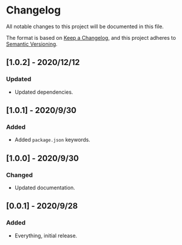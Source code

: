 # Changelog

All notable changes to this project will be documented in this file.

The format is based on [Keep a Changelog](https://keepachangelog.com/en/1.0.0/),
and this project adheres to [Semantic Versioning](https://semver.org/spec/v2.0.0.html).

## [1.0.2] - 2020/12/12

### Updated

- Updated dependencies.

## [1.0.1] - 2020/9/30

### Added

- Added `package.json` keywords.

## [1.0.0] - 2020/9/30

### Changed

- Updated documentation.

## [0.0.1] - 2020/9/28

### Added

- Everything, initial release.
